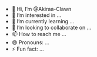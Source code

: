 - 👋 Hi, I’m @Akiraa-Clawn
- 👀 I’m interested in ...
- 🌱 I’m currently learning ...
- 💞️ I’m looking to collaborate on ...
- 📫 How to reach me ...
- 😄 Pronouns: ...
- ⚡ Fun fact: ...

<!---
Akiraa-Clawn/Akiraa-Clawn is a ✨ special ✨ repository because its `README.md` (this file) appears on your GitHub profile.
You can click the Preview link to take a look at your changes.
--->
